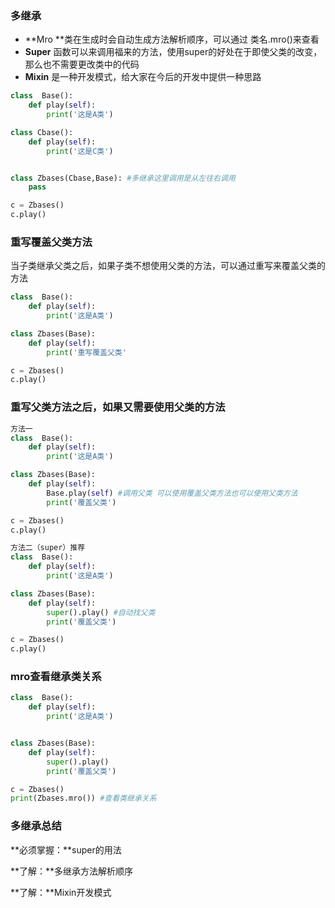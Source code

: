 ### 多继承

* **Mro **类在生成时会自动生成方法解析顺序，可以通过 类名.mro\(\)来查看
* **Super** 函数可以来调用福来的方法，使用super的好处在于即使父类的改变，那么也不需要更改类中的代码
* **Mixin** 是一种开发模式，给大家在今后的开发中提供一种思路

```py
class  Base():
    def play(self):
        print('这是A类')

class Cbase():
    def play(self):
        print('这是C类')


class Zbases(Cbase,Base): #多继承这里调用是从左往右调用
    pass

c = Zbases()
c.play()
```

### 重写覆盖父类方法

当子类继承父类之后，如果子类不想使用父类的方法，可以通过重写来覆盖父类的方法

```py
class  Base():
    def play(self):
        print('这是A类')

class Zbases(Base): 
    def play(self):
        print('重写覆盖父类'

c = Zbases()
c.play()
```

### 重写父类方法之后，如果又需要使用父类的方法

```py
方法一
class  Base():
    def play(self):
        print('这是A类')

class Zbases(Base):
    def play(self):
        Base.play(self) #调用父类 可以使用覆盖父类方法也可以使用父类方法
        print('覆盖父类')

c = Zbases()
c.play()

方法二（super）推荐
class  Base():
    def play(self):
        print('这是A类')

class Zbases(Base):
    def play(self):
        super().play() #自动找父类
        print('覆盖父类')

c = Zbases()
c.play()
```

### mro查看继承类关系

```py
class  Base():
    def play(self):
        print('这是A类')


class Zbases(Base):
    def play(self):
        super().play()
        print('覆盖父类')

c = Zbases()
print(Zbases.mro()) #查看类继承关系
```

### 多继承总结

**必须掌握：**super的用法

**了解：**多继承方法解析顺序

**了解：**Mixin开发模式

